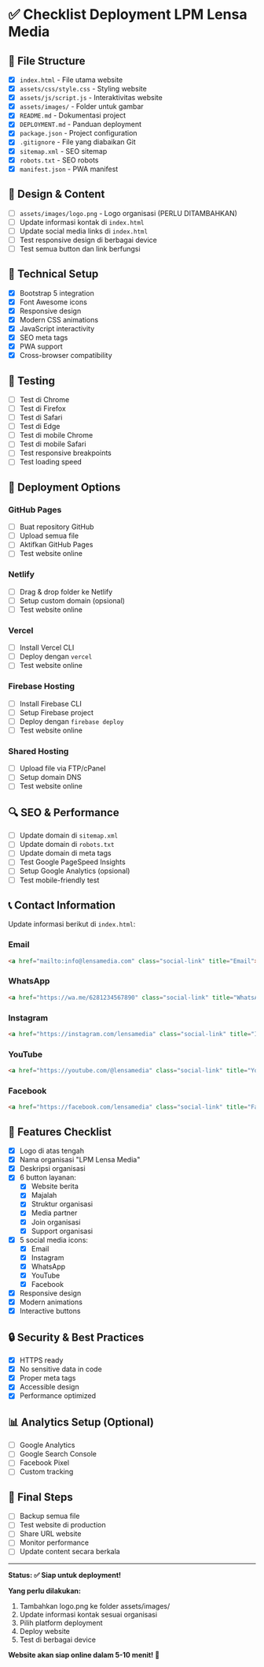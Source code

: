 # ✅ Checklist Deployment LPM Lensa Media

## 📁 File Structure
- [x] `index.html` - File utama website
- [x] `assets/css/style.css` - Styling website
- [x] `assets/js/script.js` - Interaktivitas website
- [x] `assets/images/` - Folder untuk gambar
- [x] `README.md` - Dokumentasi project
- [x] `DEPLOYMENT.md` - Panduan deployment
- [x] `package.json` - Project configuration
- [x] `.gitignore` - File yang diabaikan Git
- [x] `sitemap.xml` - SEO sitemap
- [x] `robots.txt` - SEO robots
- [x] `manifest.json` - PWA manifest

## 🎨 Design & Content
- [ ] `assets/images/logo.png` - Logo organisasi (PERLU DITAMBAHKAN)
- [ ] Update informasi kontak di `index.html`
- [ ] Update social media links di `index.html`
- [ ] Test responsive design di berbagai device
- [ ] Test semua button dan link berfungsi

## 🔧 Technical Setup
- [x] Bootstrap 5 integration
- [x] Font Awesome icons
- [x] Responsive design
- [x] Modern CSS animations
- [x] JavaScript interactivity
- [x] SEO meta tags
- [x] PWA support
- [x] Cross-browser compatibility

## 📱 Testing
- [ ] Test di Chrome
- [ ] Test di Firefox
- [ ] Test di Safari
- [ ] Test di Edge
- [ ] Test di mobile Chrome
- [ ] Test di mobile Safari
- [ ] Test responsive breakpoints
- [ ] Test loading speed

## 🚀 Deployment Options

### GitHub Pages
- [ ] Buat repository GitHub
- [ ] Upload semua file
- [ ] Aktifkan GitHub Pages
- [ ] Test website online

### Netlify
- [ ] Drag & drop folder ke Netlify
- [ ] Setup custom domain (opsional)
- [ ] Test website online

### Vercel
- [ ] Install Vercel CLI
- [ ] Deploy dengan `vercel`
- [ ] Test website online

### Firebase Hosting
- [ ] Install Firebase CLI
- [ ] Setup Firebase project
- [ ] Deploy dengan `firebase deploy`
- [ ] Test website online

### Shared Hosting
- [ ] Upload file via FTP/cPanel
- [ ] Setup domain DNS
- [ ] Test website online

## 🔍 SEO & Performance
- [ ] Update domain di `sitemap.xml`
- [ ] Update domain di `robots.txt`
- [ ] Update domain di meta tags
- [ ] Test Google PageSpeed Insights
- [ ] Setup Google Analytics (opsional)
- [ ] Test mobile-friendly test

## 📞 Contact Information
Update informasi berikut di `index.html`:

### Email
```html
<a href="mailto:info@lensamedia.com" class="social-link" title="Email">
```

### WhatsApp
```html
<a href="https://wa.me/6281234567890" class="social-link" title="WhatsApp" target="_blank">
```

### Instagram
```html
<a href="https://instagram.com/lensamedia" class="social-link" title="Instagram" target="_blank">
```

### YouTube
```html
<a href="https://youtube.com/@lensamedia" class="social-link" title="YouTube" target="_blank">
```

### Facebook
```html
<a href="https://facebook.com/lensamedia" class="social-link" title="Facebook" target="_blank">
```

## 🎯 Features Checklist
- [x] Logo di atas tengah
- [x] Nama organisasi "LPM Lensa Media"
- [x] Deskripsi organisasi
- [x] 6 button layanan:
  - [x] Website berita
  - [x] Majalah
  - [x] Struktur organisasi
  - [x] Media partner
  - [x] Join organisasi
  - [x] Support organisasi
- [x] 5 social media icons:
  - [x] Email
  - [x] Instagram
  - [x] WhatsApp
  - [x] YouTube
  - [x] Facebook
- [x] Responsive design
- [x] Modern animations
- [x] Interactive buttons

## 🔒 Security & Best Practices
- [x] HTTPS ready
- [x] No sensitive data in code
- [x] Proper meta tags
- [x] Accessible design
- [x] Performance optimized

## 📊 Analytics Setup (Optional)
- [ ] Google Analytics
- [ ] Google Search Console
- [ ] Facebook Pixel
- [ ] Custom tracking

## 🎉 Final Steps
- [ ] Backup semua file
- [ ] Test website di production
- [ ] Share URL website
- [ ] Monitor performance
- [ ] Update content secara berkala

---

**Status: ✅ Siap untuk deployment!**

**Yang perlu dilakukan:**
1. Tambahkan logo.png ke folder assets/images/
2. Update informasi kontak sesuai organisasi
3. Pilih platform deployment
4. Deploy website
5. Test di berbagai device

**Website akan siap online dalam 5-10 menit! 🚀**
